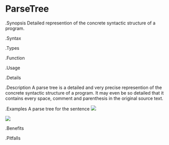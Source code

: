 # ParseTree

.Synopsis
Detailed represention of the concrete syntactic structure of a program.

.Syntax

.Types

.Function
       
.Usage

.Details

.Description
A parse tree is a detailed and very precise represention of the concrete syntactic structure of a program.
It may even be so detailed that it contains every space, comment and parenthesis in the original source text.

.Examples
A parse tree for the sentence 
![]((example-text.png))



![]((parse-tree.png))


.Benefits

.Pitfalls

